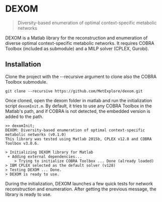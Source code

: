 # DEXOM
> Diversity-based enumeration of optimal context-specific metabolic networks

DEXOM is a Matlab library for the reconstruction and enumeration of diverse optimal context-specific metabolic networks. It requires COBRA Toolbox (included as submodule) and a MILP solver (CPLEX, Gurobi).

## Installation

Clone the project with the --recursive argument to clone also the COBRA Toolbox submodule.
```
git clone --recursive https://github.com/MetExplore/dexom.git
```

Once cloned, open the dexom folder in matlab and run the initialization script `dexomInit.m`. By default, it tries to use any COBRA Toolbox in the Matlab's path, and if COBRA is not detected, the embedded version is added to the path.

```
>> dexomInit;
DEXOM: Diversity-based enumeration of optimal context-specific metabolic networks (v0.1.0)
This library was tested using Matlab 2015b, CPLEX v12.8 and COBRA Toolbox v3.0.6.

> Initializing DEXOM library for Matlab
 + Adding external dependencies...
	> Trying to initialize COBRA Toolbox ... Done (already loaded)
> IBM CPLEX selected as the default solver (v128)
> Testing DEXOM ... Done.
> DEXOM is ready to use.
```

During the initialization, DEXOM launches a few quick tests for network reconstruction and enumeration. After getting the previous message, the library is ready to use.


